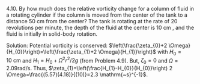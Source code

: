 4.10. By how much does the relative vorticity change for a column of fluid in a rotating cylinder if the column is moved from the center of the tank to a distance 50 cm from the center? The tank is rotating at the rate of 20 revolutions per minute, the depth of the fluid at the center is 10 cm , and the fluid is initially in solid-body rotation.

Solution: Potential vorticity is conserved: $\left(\frac{\zeta_{0}+2 \Omega}{H_{0}}\right)=\left(\frac{\zeta_{1}+2 \Omega}{H_{1}}\right)$ with $H_{0}=10 \mathrm{~cm}$ and $H_{1}=H_{0}+\Omega^{2} r^{2} / 2 g$ (from Problem 4.9). But, $\zeta_{0}=0$ and $\Omega=2.09 \mathrm{rad} / \mathrm{s}$. Thus, $\zeta_{1}=\left(\frac{H_{1}-H_{0}}{H_{0}}\right) 2 \Omega=\frac{(5.57)(4.18)}{(10)}=2.3 \mathrm{~s}^{-1}$.